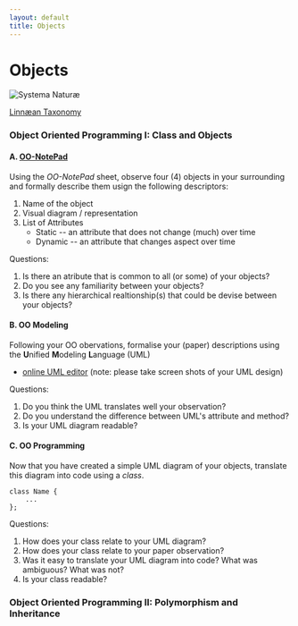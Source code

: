 ```yaml
---
layout: default
title: Objects
---
```



# Objects

![Systema Naturæ](http://de.academic.ru/pictures/dewiki/83/SN1_Regnum_Lapideum.png)

[Linnæan Taxonomy](https://en.wikipedia.org/wiki/Linnaean_taxonomy)

### Object Oriented Programming I: Class and Objects

#### A. [OO-NotePad](img/OO-NotePad.pdf)

Using the _OO-NotePad_ sheet, observe four (4) objects in your surrounding and formally describe them usign the following descriptors:

1. Name of the object
2. Visual diagram / representation
3. List of Attributes
	+ Static -- an attribute that does not change (much) over time
	+ Dynamic -- an attribute that changes aspect over time

Questions:

1. Is there an atribute that is common to all (or some) of your objects?
2. Do you see any familiarity between your objects?
3. Is there any hierarchical realtionship(s) that could be devise between your objects?

#### B. OO Modeling

Following your OO obervations, formalise your (paper) descriptions using the **U**nified **M**odeling **L**anguage (UML)

- [online UML editor](http://www.gliffy.com/uses/uml-software/) (note: please take screen shots of your UML design)

Questions:

1. Do you think the UML translates well your observation?
2. Do you understand the difference between UML's attribute and method?
3. Is your UML diagram readable?


#### C. OO Programming

Now that you have created a simple UML diagram of your objects, translate this diagram into code using a _class_.

	class Name {
		...
	};

Questions:

1. How does your class relate to your UML diagram?
2. How does your class relate to your paper observation?
3. Was it easy to translate your UML diagram into code? What was ambiguous? What was not?
3. Is your class readable?

### Object Oriented Programming II: Polymorphism and Inheritance


